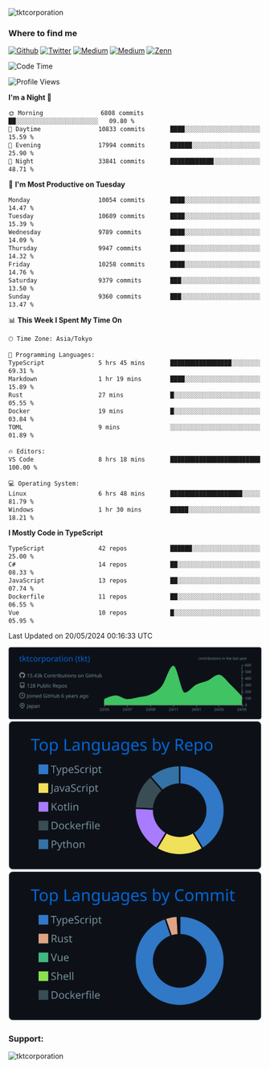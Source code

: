 <p align="left"> <img src="https://komarev.com/ghpvc/?username=tktcorporation&label=Profile%20views&color=0e75b6&style=flat" alt="tktcorporation" /> </p>

<h3>Where to find me</h3>
<p>
<a href="https://github.com/tktcorporation" target="_blank"><img alt="Github" src="https://img.shields.io/badge/GitHub-%2312100E.svg?&style=for-the-badge&logo=Github&logoColor=white" /></a>
<a href="https://twitter.com/tktcorporation" target="_blank"><img alt="Twitter" src="https://img.shields.io/badge/twitter-%231DA1F2.svg?&style=for-the-badge&logo=twitter&logoColor=white" /></a>
<a href="https://www.linkedin.com/in/tktcorporation" target="_blank"><img alt="Medium" src="https://img.shields.io/badge/linkdin-0a66c2.svg?&style=for-the-badge&logo=linkedin&logoColor=white" /></a>
<a href="https://qiita.com/tktcorporation" target="_blank"><img alt="Medium" src="https://img.shields.io/badge/qiita-55C500.svg?&style=for-the-badge&logo=qiita&logoColor=white" /></a>
<a href="https://zenn.dev/tktcorporation" target="_blank"><img alt="Zenn" src="https://img.shields.io/badge/Zenn-3EA8FF.svg?&style=for-the-badge&logo=Zenn&logoColor=white" /></a>
</p>
  
<!--START_SECTION:waka-->
![Code Time](http://img.shields.io/badge/Code%20Time-1%2C541%20hrs%2019%20mins-blue)

![Profile Views](http://img.shields.io/badge/Profile%20Views-0-blue)

**I'm a Night 🦉** 

```text
🌞 Morning                6808 commits        ██░░░░░░░░░░░░░░░░░░░░░░░   09.80 % 
🌆 Daytime                10833 commits       ████░░░░░░░░░░░░░░░░░░░░░   15.59 % 
🌃 Evening                17994 commits       ██████░░░░░░░░░░░░░░░░░░░   25.90 % 
🌙 Night                  33841 commits       ████████████░░░░░░░░░░░░░   48.71 % 
```
📅 **I'm Most Productive on Tuesday** 

```text
Monday                   10054 commits       ████░░░░░░░░░░░░░░░░░░░░░   14.47 % 
Tuesday                  10689 commits       ████░░░░░░░░░░░░░░░░░░░░░   15.39 % 
Wednesday                9789 commits        ████░░░░░░░░░░░░░░░░░░░░░   14.09 % 
Thursday                 9947 commits        ████░░░░░░░░░░░░░░░░░░░░░   14.32 % 
Friday                   10258 commits       ████░░░░░░░░░░░░░░░░░░░░░   14.76 % 
Saturday                 9379 commits        ███░░░░░░░░░░░░░░░░░░░░░░   13.50 % 
Sunday                   9360 commits        ███░░░░░░░░░░░░░░░░░░░░░░   13.47 % 
```


📊 **This Week I Spent My Time On** 

```text
🕑︎ Time Zone: Asia/Tokyo

💬 Programming Languages: 
TypeScript               5 hrs 45 mins       █████████████████░░░░░░░░   69.31 % 
Markdown                 1 hr 19 mins        ████░░░░░░░░░░░░░░░░░░░░░   15.89 % 
Rust                     27 mins             █░░░░░░░░░░░░░░░░░░░░░░░░   05.55 % 
Docker                   19 mins             █░░░░░░░░░░░░░░░░░░░░░░░░   03.84 % 
TOML                     9 mins              ░░░░░░░░░░░░░░░░░░░░░░░░░   01.89 % 

🔥 Editors: 
VS Code                  8 hrs 18 mins       █████████████████████████   100.00 % 

💻 Operating System: 
Linux                    6 hrs 48 mins       ████████████████████░░░░░   81.79 % 
Windows                  1 hr 30 mins        █████░░░░░░░░░░░░░░░░░░░░   18.21 % 
```

**I Mostly Code in TypeScript** 

```text
TypeScript               42 repos            ██████░░░░░░░░░░░░░░░░░░░   25.00 % 
C#                       14 repos            ██░░░░░░░░░░░░░░░░░░░░░░░   08.33 % 
JavaScript               13 repos            ██░░░░░░░░░░░░░░░░░░░░░░░   07.74 % 
Dockerfile               11 repos            ██░░░░░░░░░░░░░░░░░░░░░░░   06.55 % 
Vue                      10 repos            █░░░░░░░░░░░░░░░░░░░░░░░░   05.95 % 
```




 Last Updated on 20/05/2024 00:16:33 UTC
<!--END_SECTION:waka-->

[![](https://raw.githubusercontent.com/tktcorporation/tktcorporation/master/profile-summary-card-output/github_dark/0-profile-details.svg)](https://github.com/vn7n24fzkq/github-profile-summary-cards)
[![](https://raw.githubusercontent.com/tktcorporation/tktcorporation/master/profile-summary-card-output/github_dark/1-repos-per-language.svg)](https://github.com/vn7n24fzkq/github-profile-summary-cards) [![](https://raw.githubusercontent.com/tktcorporation/tktcorporation/master/profile-summary-card-output/github_dark/2-most-commit-language.svg)](https://github.com/vn7n24fzkq/github-profile-summary-cards)

<h3 align="left">Support:</h3>
<p><a href="https://www.buymeacoffee.com/tktcorporation"> <img align="left" src="https://cdn.buymeacoffee.com/buttons/v2/default-yellow.png" height="50" width="210" alt="tktcorporation" /></a></p><br><br>
